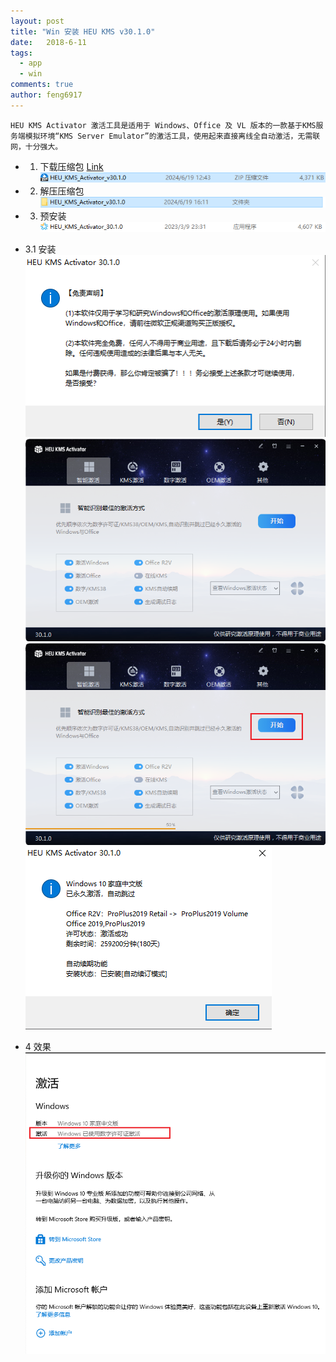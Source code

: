 ```yaml
---
layout: post
title: "Win 安装 HEU KMS v30.1.0"
date:   2018-6-11
tags: 
  - app
  - win
comments: true
author: feng6917
---
```


`HEU KMS Activator 激活工具是适用于 Windows、Office 及 VL 版本的一款基于KMS服务端模拟环境“KMS Server Emulator”的激活工具，使用起来直接离线全自动激活，无需联网，十分强大。`

<!-- more -->

- 1. 下载压缩包
      [Link](https://pan.baidu.com/s/18PRztIyBAxXvmNZ5sEJINQ?pwd=2ho5)
      ![img](../images/2018-6-11/1.png)
- 2. 解压压缩包
      ![img](../images/2018-6-11/2.png)
- 3. 预安装
     ![img](../images/2018-6-11/3.png)
- 3.1 安装
     ![img](../images/2018-6-11/4.png)
     ![img](../images/2018-6-11/5.png)
     ![img](../images/2018-6-11/6.png)
     ![img](../images/2018-6-11/7.png)

- 4 效果
    ![img](../images/2018-6-11/8.png)
